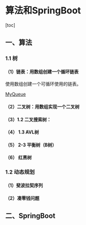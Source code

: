 # 算法和SpringBoot

[toc]

## 一、算法

### 1.1 树

#### （1）链表：用数组创建一个循环链表

使用数组创建一个可循环使用的链表。

[MyQueue](https://gitee.com/lf-ren/java-re-new-builder/blob/master/projects/pro02Java8/src/main/java/com/hef/algorithm/MyQueue.java)

####  （2）二叉树：用数组实现一个二叉树

#### （3）1.2 二叉搜索树：

#### （4） 1.3 AVL树

#### （5） 2-3 平衡树（B树）

#### （6） 红黑树

### 1.2 动态规划

#### （1）斐波拉契序列

#### （2）凑零钱问题

## 二、SpringBoot














